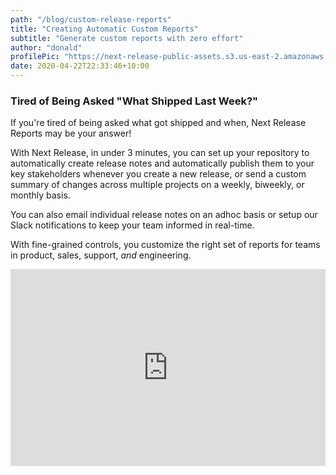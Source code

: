 ```yaml
---
path: "/blog/custom-release-reports"
title: "Creating Automatic Custom Reports"
subtitle: "Generate custom reports with zero effort"
author: "donald"
profilePic: "https://next-release-public-assets.s3.us-east-2.amazonaws.com/donald_profile_pic.jpeg"
date: 2020-04-22T22:33:46+10:00
---
```


### Tired of Being Asked "What Shipped Last Week?"

If you're tired of being asked what got shipped and when, Next Release Reports may be your answer!

With Next Release, in under 3 minutes, you can set up your repository to automatically create release notes
and automatically publish them to your key stakeholders whenever you create a new release, or send a custom
summary of changes across multiple projects on a weekly, biweekly, or monthly basis.

You can also email individual release notes on an adhoc basis or setup our Slack notifications
to keep your team informed in real-time.

With fine-grained controls, you customize the right set of reports for teams in product, sales, support,
_and_ engineering.

<div style="position: relative; padding-bottom: 62.5%; height: 0;"><iframe src="https://www.loom.com/embed/14b4a452474c4243b8a98ab5e31a550c" frameborder="0" webkitallowfullscreen mozallowfullscreen allowfullscreen style="position: absolute; top: 0; left: 0; width: 100%; height: 100%;"></iframe></div>
